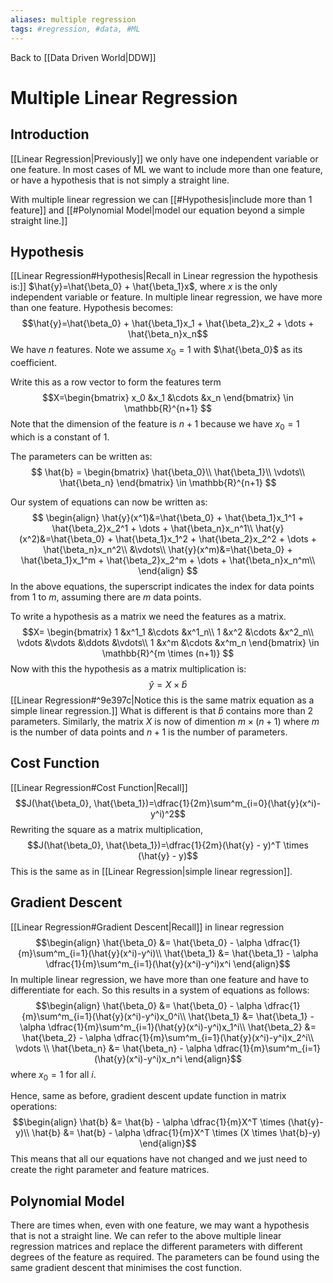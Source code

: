 ```yaml
---
aliases: multiple regression
tags: #regression, #data, #ML
---
```

Back to [[Data Driven World|DDW]]
# Multiple Linear Regression
## Introduction
[[Linear Regression|Previously]] we only have one independent variable or one feature.
In most cases of ML we want to include more than one feature, or have a hypothesis that is not simply a straight line.

With multiple linear regression we can [[#Hypothesis|include more than 1 feature]] and [[#Polynomial Model|model our equation beyond a simple straight line.]]
## Hypothesis
[[Linear Regression#Hypothesis|Recall in Linear regression the hypothesis is:]] $\hat{y}=\hat{\beta_0} + \hat{\beta_1}x$, where $x$ is the only independent variable or feature.
In multiple linear regression, we have more than one feature. Hypothesis becomes:
$$\hat{y}=\hat{\beta_0} + \hat{\beta_1}x_1 + \hat{\beta_2}x_2 + \dots + \hat{\beta_n}x_n$$
We have $n$ features. Note we assume $x_0=1$ with $\hat{\beta_0}$ as its coefficient.

Write this as a row vector to form the features term
$$X=\begin{bmatrix}
x_0 &x_1 &\cdots &x_n
\end{bmatrix}
\in \mathbb{R}^{n+1}
$$
Note that the dimension of the feature is $n+1$ because we have $x_0 = 1$ which is a constant of 1.

The parameters can be written as:
$$
\hat{b} =
\begin{bmatrix}
\hat{\beta_0}\\
\hat{\beta_1}\\
\vdots\\
\hat{\beta_n}
\end{bmatrix}
\in \mathbb{R}^{n+1}
$$

Our system of equations can now be written as:
$$
\begin{align}
\hat{y}(x^1)&=\hat{\beta_0} + \hat{\beta_1}x_1^1 + \hat{\beta_2}x_2^1 + \dots + \hat{\beta_n}x_n^1\\
\hat{y}(x^2)&=\hat{\beta_0} + \hat{\beta_1}x_1^2 + \hat{\beta_2}x_2^2 + \dots + \hat{\beta_n}x_n^2\\
&\vdots\\
\hat{y}(x^m)&=\hat{\beta_0} + \hat{\beta_1}x_1^m + \hat{\beta_2}x_2^m + \dots + \hat{\beta_n}x_n^m\\
\end{align}
$$
In the above equations, the superscript indicates the index for data points from 1 to $m$, assuming there are $m$ data points.

To write a hypothesis as a matrix we need the features as a matrix.
$$X=
\begin{bmatrix}
1 &x^1_1 &\cdots &x^1_n\\
1 &x^2 &\cdots &x^2_n\\
\vdots &\vdots &\ddots &\vdots\\
1 &x^m &\cdots &x^m_n
\end{bmatrix}
\in \mathbb{R}^{m \times (n+1)}
$$
Now with this the hypothesis as a matrix multiplication is:
$$\hat{y} = X \times \hat{b}$$
[[Linear Regression#^9e397c|Notice this is the same matrix equation as a simple linear regression.]]
What is different is that $\hat{b}$ contains more than 2 parameters.
Similarly, the matrix $X$ is now of dimention $m \times (n+1)$ where $m$ is the number of data points and $n+1$ is the number of parameters.
## Cost Function
[[Linear Regression#Cost Function|Recall]]
$$J(\hat{\beta_0}, \hat{\beta_1})=\dfrac{1}{2m}\sum^m_{i=0}(\hat{y}(x^i)-y^i)^2$$
Rewriting the square as a matrix multiplication,
$$J(\hat{\beta_0}, \hat{\beta_1})=\dfrac{1}{2m}(\hat{y} - y)^T \times (\hat{y} - y)$$
This is the same as in [[Linear Regression|simple linear regression]].
## Gradient Descent
[[Linear Regression#Gradient Descent|Recall]] in linear regression
$$\begin{align}
\hat{\beta_0} &= \hat{\beta_0} - \alpha \dfrac{1}{m}\sum^m_{i=1}(\hat{y}(x^i)-y^i)\\
\hat{\beta_1} &= \hat{\beta_1} - \alpha \dfrac{1}{m}\sum^m_{i=1}(\hat{y}(x^i)-y^i)x^i
\end{align}$$
In multiple linear regression, we have more than one feature and have to differentiate for each.
So this results in a system of equations as follows:
$$\begin{align}
\hat{\beta_0} &= \hat{\beta_0} - \alpha \dfrac{1}{m}\sum^m_{i=1}(\hat{y}(x^i)-y^i)x_0^i\\
\hat{\beta_1} &= \hat{\beta_1} - \alpha \dfrac{1}{m}\sum^m_{i=1}(\hat{y}(x^i)-y^i)x_1^i\\
\hat{\beta_2} &= \hat{\beta_2} - \alpha \dfrac{1}{m}\sum^m_{i=1}(\hat{y}(x^i)-y^i)x_2^i\\
\vdots \\
\hat{\beta_n} &= \hat{\beta_n} - \alpha \dfrac{1}{m}\sum^m_{i=1}(\hat{y}(x^i)-y^i)x_n^i
\end{align}$$
where $x_0 = 1$ for all $i$.

Hence, same as before, gradient descent update function in matrix operations:
$$\begin{align}
\hat{b} &= \hat{b} - \alpha \dfrac{1}{m}X^T \times (\hat{y}-y)\\
\hat{b} &= \hat{b} - \alpha \dfrac{1}{m}X^T \times (X \times \hat{b}-y)
\end{align}$$
This means that all our equations have not changed and we just need to create the right parameter and feature matrices.
## Polynomial Model
There are times when, even with one feature, we may want a hypothesis that is not a straight line.
We can refer to the above multiple linear regression matrices and replace the different parameters with different degrees of the feature as required.
The parameters can be found using the same gradient descent that minimises the cost function.